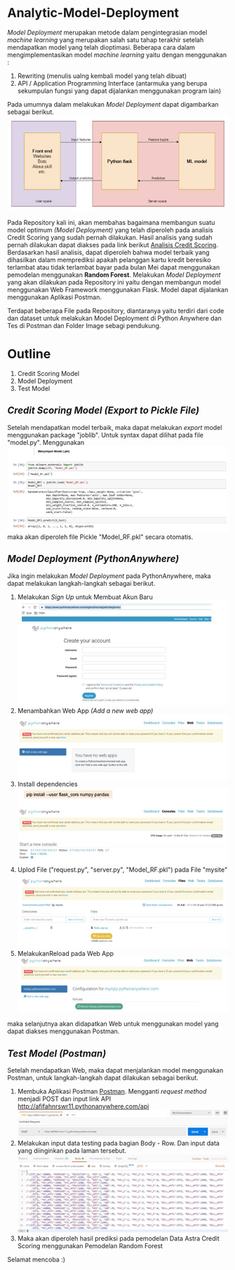 # Analytic-Model-Deployment

*Model Deployment* merupakan metode dalam pengintegrasian model *machine learning* yang merupakan salah satu tahap terakhir setelah mendapatkan model yang telah dioptimasi. Beberapa cara dalam mengimplementasikan model *machine learning* yaitu dengan menggunakan :
1. Rewriting (menulis ualng kembali model yang telah dibuat)
2. API / Application Programming Interface (antarmuka yang berupa sekumpulan fungsi yang dapat dijalankan menggunakan program lain)

Pada umumnya dalam melakukan *Model Deployment* dapat digambarkan sebagai berikut.
![image1](https://github.com/afifahnrswr/Analytic-Model-Deployment/blob/master/image/img1.JPG)

Pada Repository kali ini, akan membahas bagaimana membangun suatu model optimum *(Model Deployment)* yang telah diperoleh pada analisis Credit Scoring yang sudah pernah dilakukan. Hasil analisis yang sudah pernah dilakukan dapat diakses pada link berikut [Analisis Credit Scoring](https://github.com/afifahnrswr/Credit-Scoring/blob/master/19.09.04_Credit%20Scoring.ipynb). Berdasarkan hasil analisis, dapat diperoleh bahwa model terbaik yang dihasilkan dalam memprediksi apakah pelanggan kartu kredit beresiko terlambat atau tidak terlambat bayar pada bulan Mei dapat menggunakan pemodelan menggunakan **Random Forest**. Melakukan *Model Deployment* yang akan dilakukan pada Repository ini yaitu dengan membangun model menggunakan Web Framework menggunakan Flask. Model dapat dijalankan menggunakan Aplikasi Postman.

Terdapat beberapa File pada Repository, diantaranya yaitu terdiri dari code dan dataset untuk melakukan Model Deployment di Python Anywhere dan Tes di Postman dan Folder Image sebagi pendukung.

# Outline 
1. Credit Scoring Model
2. Model Deployment
3. Test Model

## *Credit Scoring Model (Export to Pickle File)*
Setelah mendapatkan model terbaik, maka dapat melakukan *export* model menggunakan package "joblib". Untuk syntax dapat dilihat pada file "model.py". Menggunakan ![syntax](https://github.com/afifahnrswr/Analytic-Model-Deployment/blob/master/image/img2.JPG) maka akan diperoleh file Pickle "Model_RF.pkl" secara otomatis.

## *Model Deployment (PythonAnywhere)*
Jika ingin melakukan *Model Deployment* pada PythonAnywhere, maka dapat melakukan langkah-langkah sebagai berikut.
1. Melakukan *Sign Up* untuk Membuat Akun Baru
![image3](https://github.com/afifahnrswr/Analytic-Model-Deployment/blob/master/image/img3.JPG)
2. Menambahkan Web App *(Add a new web app)*
![image4](https://github.com/afifahnrswr/Analytic-Model-Deployment/blob/master/image/img4.JPG)
3. Install dependencies
![image5](https://github.com/afifahnrswr/Analytic-Model-Deployment/blob/master/image/img5.JPG)
4. Uplod File ("request.py", "server.py", "Model_RF.pkl") pada File "mysite"
![image6](https://github.com/afifahnrswr/Analytic-Model-Deployment/blob/master/image/img6.JPG)
5. MelakukanReload pada Web App
![image7](https://github.com/afifahnrswr/Analytic-Model-Deployment/blob/master/image/img7.JPG)

maka selanjutnya akan didapatkan Web untuk menggunakan model yang dapat diakses menggunakan Postman.

## *Test Model (Postman)* 
Setelah mendapatkan Web, maka dapat menjalankan model menggunakan Postman, untuk langkah-langkah dapat dilakukan sebagai berikut.
1. Membuka Aplikasi Postman [Postman](https://www.getpostman.com/). Mengganti *request method* menjadi POST dan input link API http://afifahnrswr11.pythonanywhere.com/api
![image8](https://github.com/afifahnrswr/Analytic-Model-Deployment/blob/master/image/img8.JPG)
2. Melakukan input data testing pada bagian Body - Row. Dan input data yang diinginkan pada laman tersebut.
![image9](https://github.com/afifahnrswr/Analytic-Model-Deployment/blob/master/image/img9.JPG)
3. Maka akan diperoleh hasil prediksi pada pemodelan Data Astra Credit Scoring menggunakan Pemodelan Random Forest


Selamat mencoba :)
